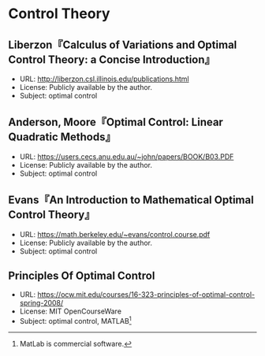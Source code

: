 # Control Theory

## Liberzon『Calculus of Variations and Optimal Control Theory: a Concise Introduction』

* URL: <http://liberzon.csl.illinois.edu/publications.html>
* License: Publicly available by the author.
* Subject: optimal control

## Anderson, Moore『Optimal Control: Linear Quadratic Methods』

* URL: <https://users.cecs.anu.edu.au/~john/papers/BOOK/B03.PDF>
* License: Publicly available by the author.
* Subject: optimal control

## Evans『An Introduction to Mathematical Optimal Control Theory』

* URL: <https://math.berkeley.edu/~evans/control.course.pdf>
* License: Publicly available by the author.
* Subject: optimal control

## Principles Of Optimal Control

* URL: <https://ocw.mit.edu/courses/16-323-principles-of-optimal-control-spring-2008/>
* License: MIT OpenCourseWare
* Subject: optimal control, MATLAB[^a]

[^a]: MatLab is commercial software.